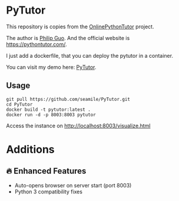 # PyTutor

This repository is copies from the [OnlinePythonTutor](https://github.com/pgbovine/OnlinePythonTutor) project.

The author is [Philip Guo](https://pg.ucsd.edu/). And the official website is <https://pythontutor.com/>.

I just add a dockerfile, that you can deploy the pytutor in a container.

You can visit my demo here: [PyTutor](http://pytutor.seamile.cn/visualize.html).

## Usage

```shell
git pull https://github.com/seamile/PyTutor.git
cd PyTutor
docker build -t pytutor:latest .
docker run -d -p 8003:8003 pytutor
```

Access the instance on [http://localhost:8003/visualize.html](http://localhost:8003/visualize.html)

# Additions
## 🔥 Enhanced Features
- Auto-opens browser on server start (port 8003)
- Python 3 compatibility fixes